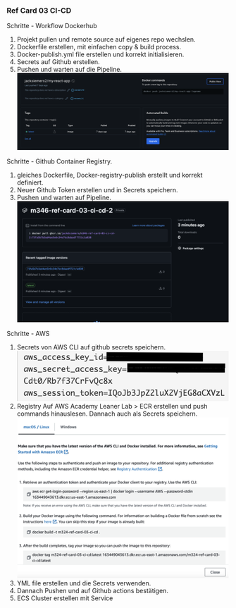 
### Ref Card 03 CI-CD

Schritte - Workflow Dockerhub

1. Projekt pullen und remote source auf eigenes repo wechslen.
2. Dockerfile erstellen, mit einfachen copy & build process.
3. Docker-publish.yml file erstellen und korrekt initialisieren.
4. Secrets auf Github erstellen.
5. Pushen und warten auf die Pipeline.
![image](/resources/Screenshot%202024-09-26%20at%2007.51.04.png)

Schritte - Github Container Registry.
1. gleiches Dockerfile, Docker-registry-publish erstellt und korrekt definiert.
2. Neuer Github Token erstellen und in Secrets speichern.
3. Pushen und warten auf Pipeline.
![image](/resources/Screenshot%202024-09-26%20at%2009.11.08.png)

Schritte - AWS
1. Secrets von AWS CLI auf github secrets speichern.
![image](/resources/Screenshot%202024-10-03%20at%2009.23.01.png)
2. Registry Auf AWS Academy Leaner Lab > ECR erstellen und push commands hinauslesen. Dannach auch als Secrets speichern.
![image](/resources/Screenshot%202024-10-03%20at%2009.32.38.png)
3. YML file erstellen und die Secrets verwenden.
4. Dannach Pushen und auf Github actions bestätigen.
5. ECS Cluster erstellen mit Service
